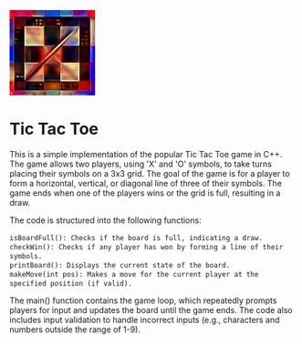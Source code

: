 <img src="https://github.com/ConradCsky/Tic-Tac-Toe/blob/main/Tic%20Tac%20Toe.jpg" height="150" img><br>
# Tic Tac Toe
This is a simple implementation of the popular Tic Tac Toe game in C++. The game allows two players, using 'X' and 'O' symbols, to take turns placing their symbols on a 3x3 grid. The goal of the game is for a player to form a horizontal, vertical, or diagonal line of three of their symbols. The game ends when one of the players wins or the grid is full, resulting in a draw.

The code is structured into the following functions:

    isBoardFull(): Checks if the board is full, indicating a draw.
    checkWin(): Checks if any player has won by forming a line of their symbols.
    printBoard(): Displays the current state of the board.
    makeMove(int pos): Makes a move for the current player at the specified position (if valid).

The main() function contains the game loop, which repeatedly prompts players for input and updates the board until the game ends. The code also includes input validation to handle incorrect inputs (e.g., characters and numbers outside the range of 1-9).
